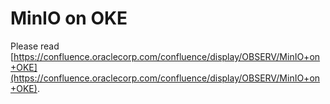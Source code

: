 # MinIO on OKE

Please read [https://confluence.oraclecorp.com/confluence/display/OBSERV/MinIO+on+OKE](https://confluence.oraclecorp.com/confluence/display/OBSERV/MinIO+on+OKE).
